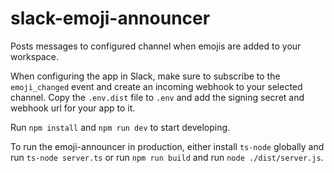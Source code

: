 # slack-emoji-announcer
Posts messages to configured channel when emojis are added to your workspace. 

When configuring the app in Slack, make sure to subscribe to the `emoji_changed` event and create an incoming webhook to your selected channel. Copy the `.env.dist` file to `.env` and add the signing secret and webhook url for your app to it.

Run `npm install` and `npm run dev` to start developing.

To run the emoji-announcer in production, either install `ts-node` globally and run `ts-node server.ts` or run `npm run build` and run `node ./dist/server.js`.
